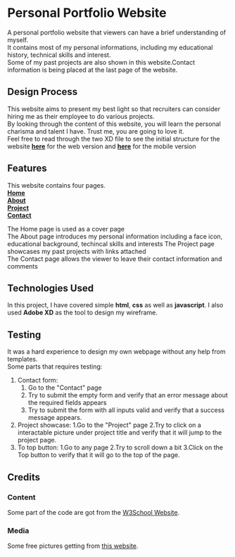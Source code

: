 # Personal Portfolio Website
A personal portfolio website that viewers can have a brief understanding of myself.<br>
It contains most of my personal informations, including my educational history, technical skills and interest. 
<br>Some of my past projects are also shown in this website.Contact information is being placed at the last page of the website.

## Design Process

This website aims to present my best light so that recruiters can consider hiring me as their employee to do various projects.<br>
By looking through the content of this website, you will learn the personal charisma and talent I have. Trust me, you are going to love it.<br>
Feel free to read through the two XD file to see the initial structure for the website [**here**](ASG1_Frame.xd) for the web version and [**here**](ASG1_Frame-mobile.xd) for the 
mobile version

## Features

This website contains four pages.<br>
[**Home**](https://github.com/nidhoggmega/Personal-Portfolio/blob/6b74121701ac3b8dd0a778d4c5cac05382c3c947/index.html)<br>
[**About**](https://github.com/nidhoggmega/Personal-Portfolio/blob/6b74121701ac3b8dd0a778d4c5cac05382c3c947/about.html)<br>
[**Project**](https://github.com/nidhoggmega/Personal-Portfolio/blob/6b74121701ac3b8dd0a778d4c5cac05382c3c947/project.html)<br>
[**Contact**](https://github.com/nidhoggmega/Personal-Portfolio/blob/6b74121701ac3b8dd0a778d4c5cac05382c3c947/contact.html)<br>

The Home page is used as a cover page<br>
The About page introduces my personal information including a face icon, educational background, techincal skills and interests
The Project page showcases my past projects with links attached<br>
The Contact page allows the viewer to leave their contact information and comments<br>

## Technologies Used

In this project, I have covered simple **html**, **css** as well as **javascript**.
I also used **Adobe XD** as the tool to design my wireframe.

## Testing

It was a hard experience to design my own webpage without any help from templates.<br>
Some parts that requires testing:
1. Contact form:
    1. Go to the "Contact" page
    2. Try to submit the empty form and verify that an error message about the required fields appears
    4. Try to submit the form with all inputs valid and verify that a success message appears.
2. Project showcase:
    1.Go to the "Project" page
    2.Try to click on a interactable picture under project title and verify that it will jump to the project page.
3. To top button:
    1.Go to any page
    2.Try to scroll down a bit
    3.Click on the Top button to verify that it will go to the top of the page.

## Credits

### Content 
Some part of the code are got from the [W3School Website](https://www.w3schools.com).

### Media
Some free pictures getting from [this website](https://wallpaperaccess.com).


